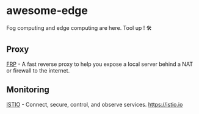 # awesome-edge
Fog computing and edge computing are here. Tool up ! 🛠 


## Proxy
[FRP](https://github.com/fatedier/frp) - A fast reverse proxy to help you expose a local server behind a NAT or firewall to the internet.
 
## Monitoring 
[ISTIO](https://github.com/istio/istio) - Connect, secure, control, and observe services. https://istio.io
